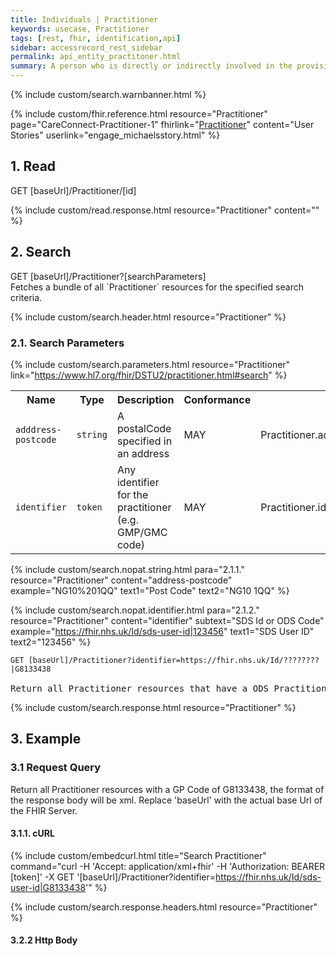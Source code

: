 ```yaml
---
title: Individuals | Practitioner
keywords: usecase, Practitioner
tags: [rest, fhir, identification,api]
sidebar: accessrecord_rest_sidebar
permalink: api_entity_practitoner.html
summary: A person who is directly or indirectly involved in the provisioning of healthcare.
---
```


{% include custom/search.warnbanner.html %}

{% include custom/fhir.reference.html resource="Practitioner" page="CareConnect-Practitioner-1" fhirlink="[Practitioner](https://www.hl7.org/fhir/DSTU2/practitioner.html)" content="User Stories" userlink="engage_michaelsstory.html" %}


## 1. Read ##

<div markdown="span" class="alert alert-success" role="alert">
GET [baseUrl]/Practitioner/[id]</div>

{% include custom/read.response.html resource="Practitioner" content="" %}

## 2. Search ##

<div markdown="span" class="alert alert-success" role="alert">
GET [baseUrl]/Practitioner?[searchParameters]</div>
Fetches a bundle of all `Practitioner` resources for the specified search criteria.

{% include custom/search.header.html resource="Practitioner" %}

### 2.1. Search Parameters ###

{% include custom/search.parameters.html resource="Practitioner"     link="https://www.hl7.org/fhir/DSTU2/practitioner.html#search" %}

<table style="min-width:100%;width:100%">
<tr id="clinical">
    <th style="width:15%;">Name</th>
    <th style="width:10%;">Type</th>
    <th style="width:40%;">Description</th>
    <th style="width:5%;">Conformance</th>
    <th style="width:30%;">Path</th>
</tr>
<tr>
    <td><code class="highlighter-rouge">adddress-postcode</code></td>
    <td><code class="highlighter-rouge">string</code></td>
    <td>A postalCode specified in an address</td>
    <td>MAY</td>
    <td>Practitioner.address.postalCode</td>
</tr>
<tr>
    <td><code class="highlighter-rouge">identifier</code></td>
    <td><code class="highlighter-rouge">token</code></td>
    <td>Any identifier for the practitioner (e.g. GMP/GMC code)</td>
    <td>MAY</td>
    <td>Practitioner.identifier</td>
</tr>
</table>

<!--
| `name` | `string` | A portion of the name of the practitioner | | Practitioner.name |
| `organization` | `reference` | The identity of the organization the practitioner represents / acts on behalf of | | Practitioner.practitionerRole.managingOrganization <br>(Organization) |
-->

{% include custom/search.nopat.string.html para="2.1.1." resource="Practitioner" content="address-postcode"  example="NG10%201QQ" text1="Post Code" text2="NG10 1QQ" %}

{% include custom/search.nopat.identifier.html para="2.1.2." resource="Practitioner" content="identifier" subtext="SDS Id or ODS Code" example="https://fhir.nhs.uk/Id/sds-user-id|123456" text1="SDS User ID" text2="123456" %}

<div class="language-http highlighter-rouge">
<pre class="highlight"><code><span class="err">GET [baseUrl]/Practitioner?identifier=https://fhir.nhs.uk/Id/????????|G8133438
</span></code>
Return all Practitioner resources that have a ODS Practitioner/Consultant of G8133438 </pre>
</div>

{% include custom/search.response.html resource="Practitioner" %}

## 3. Example ##

### 3.1 Request Query ###
Return all Practitioner resources with a GP Code of G8133438, the format of the response body will be xml. Replace 'baseUrl' with the actual base Url of the FHIR Server.

#### 3.1.1. cURL ####

{% include custom/embedcurl.html title="Search Practitioner" command="curl -H 'Accept: application/xml+fhir' -H 'Authorization: BEARER [token]' -X GET  '[baseUrl]/Practitioner?identifier=https://fhir.nhs.uk/Id/sds-user-id|G8133438'" %}

{% include custom/search.response.headers.html resource="Practitioner" %}

#### 3.2.2 Http Body ####


